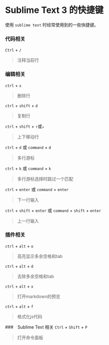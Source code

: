 # Sublime Text 3 的快捷键
使用 `sublime text` 时经常使用到的一些快捷键。

### 代码相关
`Ctrl` + `/`
> 注释当前行

### 编辑相关
`ctrl` + `x`
> 删除行

`ctrl` + `shift` + `d`
> 复制行

`ctrl` + `shift` + `↑`或`↓`
> 上下移动行

`ctrl` + `d` 或 `command` + `d`
> 多行游标

`ctrl` + `k` 或 `command` + `k`
> 多行游标选择时跳过一个匹配

`ctrl` + `enter` 或 `command` + `enter`
> 下一行输入

`ctrl` + `shift` + `enter` 或 `command` + `shift` + `enter`
> 上一行输入

### 插件相关
`ctrl` + `alt` + `o`
> 高亮显示多余空格和tab

`ctrl` + `alt` + `d`
> 去除多余空格和tab

`ctrl` + `alt` + `x`
> 打开markdown的预览

`ctrl` + `alt` + `f`
> 格式化js代码

###　Sublime Text 相关
`Ctrl` + `Shift` + `P`
> 打开命令面板